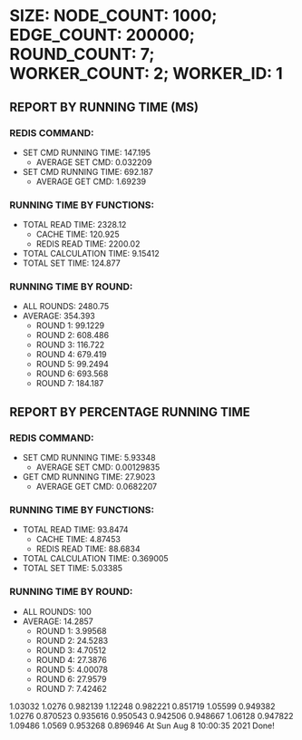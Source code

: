 
# SIZE: NODE_COUNT: 1000; EDGE_COUNT: 200000; ROUND_COUNT: 7; WORKER_COUNT: 2; WORKER_ID: 1

## REPORT BY RUNNING TIME (MS)

 ### REDIS COMMAND:

  + SET CMD RUNNING TIME: 147.195
    + AVERAGE SET CMD: 0.032209
  + SET CMD RUNNING TIME: 692.187
    + AVERAGE GET CMD: 1.69239

 ### RUNNING TIME BY FUNCTIONS:

  + TOTAL READ TIME: 2328.12
    + CACHE TIME: 120.925
    + REDIS READ TIME: 2200.02
  + TOTAL CALCULATION TIME: 9.15412
  + TOTAL SET TIME: 124.877

 ### RUNNING TIME BY ROUND:

  + ALL ROUNDS: 2480.75
  + AVERAGE: 354.393
     + ROUND 1: 99.1229
     + ROUND 2: 608.486
     + ROUND 3: 116.722
     + ROUND 4: 679.419
     + ROUND 5: 99.2494
     + ROUND 6: 693.568
     + ROUND 7: 184.187

## REPORT BY PERCENTAGE RUNNING TIME

 ### REDIS COMMAND:

  + SET CMD RUNNING TIME: 5.93348
    + AVERAGE SET CMD: 0.00129835
  + GET CMD RUNNING TIME: 27.9023
    + AVERAGE GET CMD: 0.0682207

 ### RUNNING TIME BY FUNCTIONS:

  + TOTAL READ TIME: 93.8474
    + CACHE TIME: 4.87453
    + REDIS READ TIME: 88.6834
  + TOTAL CALCULATION TIME: 0.369005
  + TOTAL SET TIME: 5.03385

 ### RUNNING TIME BY ROUND:

  + ALL ROUNDS: 100
  + AVERAGE: 14.2857
     + ROUND 1: 3.99568
     + ROUND 2: 24.5283
     + ROUND 3: 4.70512
     + ROUND 4: 27.3876
     + ROUND 5: 4.00078
     + ROUND 6: 27.9579
     + ROUND 7: 7.42462

1.03032 1.0276 0.982139 1.12248 0.982221 0.851719 1.05599 0.949382 1.0276 0.870523 0.935616 0.950543 0.942506 0.948667 1.06128 0.947822 1.09486 1.0569 0.953268 0.896946 At Sun Aug  8 10:00:35 2021
    Done!
